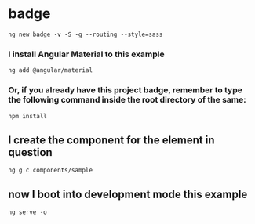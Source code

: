 # badge

```shell
ng new badge -v -S -g --routing --style=sass
```

### I install Angular Material to this example

```shell
ng add @angular/material
```

### Or, if you already have this project badge, remember to type the following command inside the root directory of the same:

```shell
npm install
```

## I create the component for the element in question

```shell
ng g c components/sample
```

## now I boot into development mode this example

```shell
ng serve -o
```
